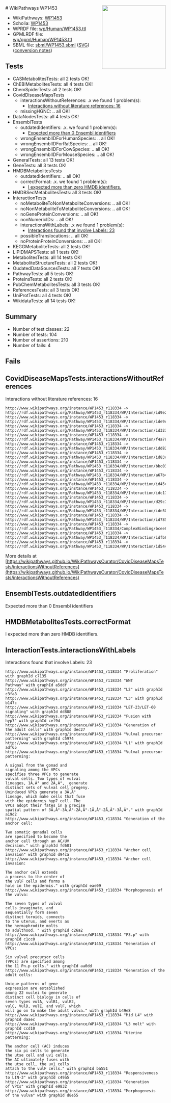 <img style="float: right; width: 200px" src="../logo.png" />
# WikiPathways WP1453

* WikiPathways: [WP1453](https://identifiers.org/wikipathways:WP1453)
* Scholia: [WP1453](https://scholia.toolforge.org/wikipathways/WP1453)
* WPRDF file: [wp/Human/WP1453.ttl](../wp/Human/WP1453.ttl)
* GPMLRDF file: [wp/gpml/Human/WP1453.ttl](../wp/gpml/Human/WP1453.ttl)
* SBML file: [sbml/WP1453.sbml](../sbml/WP1453.sbml) ([SVG](../sbml/WP1453.svg)) ([conversion notes](../sbml/WP1453.txt))

## Tests
* CASMetabolitesTests: all 2 tests OK!
* ChEBIMetabolitesTests: all 4 tests OK!
* ChemSpiderTests: all 2 tests OK!
* CovidDiseaseMapsTests
    * interactionsWithoutReferences: .x we found 1 problem(s):
        * [Interactions without literature references: 16](#9701cce7)
    * missingHGNC: .. all OK!
* DataNodesTests: all 4 tests OK!
* EnsemblTests
    * outdatedIdentifiers: .x. we found 1 problem(s):
        * [Expected more than 0 Ensembl identifiers](#f44398b7)
    * wrongEnsemblIDForHumanSpecies: .. all OK!
    * wrongEnsemblIDForRatSpecies: .. all OK!
    * wrongEnsemblIDForCowSpecies: .. all OK!
    * wrongEnsemblIDForMouseSpecies: .. all OK!
* GeneralTests: all 13 tests OK!
* GeneTests: all 3 tests OK!
* HMDBMetabolitesTests
    * outdatedIdentifiers: .. all OK!
    * correctFormat: .x. we found 1 problem(s):
        * [I expected more than zero HMDB identifiers.](#ad154c1e)
* HMDBSecMetabolitesTests: all 3 tests OK!
* InteractionTests
    * noMetaboliteToNonMetaboliteConversions: .. all OK!
    * noNonMetaboliteToMetaboliteConversions: .. all OK!
    * noGeneProteinConversions: .. all OK!
    * nonNumericIDs: .. all OK!
    * interactionsWithLabels: .x we found 1 problem(s):
        * [Interactions found that involve Labels: 23](#fe97a8da)
    * possibleTranslocations: .. all OK!
    * noProteinProteinConversions: .. all OK!
* KEGGMetaboliteTests: all 2 tests OK!
* LIPIDMAPSTests: all 1 tests OK!
* MetabolitesTests: all 14 tests OK!
* MetaboliteStructureTests: all 2 tests OK!
* OudatedDataSourcesTests: all 7 tests OK!
* PathwayTests: all 5 tests OK!
* ProteinsTests: all 2 tests OK!
* PubChemMetabolitesTests: all 3 tests OK!
* ReferencesTests: all 3 tests OK!
* UniProtTests: all 4 tests OK!
* WikidataTests: all 14 tests OK!


## Summary

* Number of test classes: 22
* Number of tests: 104
* Number of assertions: 210
* Number of fails: 4

## Fails

<a name="9701cce7" />

## CovidDiseaseMapsTests.interactionsWithoutReferences

Interactions without literature references: 16
```
http://www.wikipathways.org/instance/WP1453_r118334 -> http://rdf.wikipathways.org/Pathway/WP1453_r118334/WP/Interaction/id9e2da9f2
http://www.wikipathways.org/instance/WP1453_r118334 -> http://rdf.wikipathways.org/Pathway/WP1453_r118334/WP/Interaction/ide9c87890
http://www.wikipathways.org/instance/WP1453_r118334 -> http://rdf.wikipathways.org/Pathway/WP1453_r118334/WP/Interaction/id32377b3
http://www.wikipathways.org/instance/WP1453_r118334 -> http://rdf.wikipathways.org/Pathway/WP1453_r118334/WP/Interaction/f4a78
http://www.wikipathways.org/instance/WP1453_r118334 -> http://rdf.wikipathways.org/Pathway/WP1453_r118334/WP/Interaction/idd8266fcd
http://www.wikipathways.org/instance/WP1453_r118334 -> http://rdf.wikipathways.org/Pathway/WP1453_r118334/WP/Interaction/id83cd659d
http://www.wikipathways.org/instance/WP1453_r118334 -> http://rdf.wikipathways.org/Pathway/WP1453_r118334/WP/Interaction/bbc03
http://www.wikipathways.org/instance/WP1453_r118334 -> http://rdf.wikipathways.org/Pathway/WP1453_r118334/WP/Interaction/a67b4
http://www.wikipathways.org/instance/WP1453_r118334 -> http://rdf.wikipathways.org/Pathway/WP1453_r118334/WP/Interaction/id45cd339b
http://www.wikipathways.org/instance/WP1453_r118334 -> http://rdf.wikipathways.org/Pathway/WP1453_r118334/WP/Interaction/idc17d0f04
http://www.wikipathways.org/instance/WP1453_r118334 -> http://rdf.wikipathways.org/Pathway/WP1453_r118334/WP/Interaction/d29c7
http://www.wikipathways.org/instance/WP1453_r118334 -> http://rdf.wikipathways.org/Pathway/WP1453_r118334/WP/Interaction/ide30c010b
http://www.wikipathways.org/instance/WP1453_r118334 -> http://rdf.wikipathways.org/Pathway/WP1453_r118334/WP/Interaction/id7858853f
http://www.wikipathways.org/instance/WP1453_r118334 -> http://rdf.wikipathways.org/Pathway/WP1453_r118334/ComplexBinding/bcee8
http://www.wikipathways.org/instance/WP1453_r118334 -> http://rdf.wikipathways.org/Pathway/WP1453_r118334/WP/Interaction/idfb88e33f
http://www.wikipathways.org/instance/WP1453_r118334 -> http://rdf.wikipathways.org/Pathway/WP1453_r118334/WP/Interaction/id5442a41b
```

More details at [https://wikipathways.github.io/WikiPathwaysCurator/CovidDiseaseMapsTests/interactionsWithoutReferences](https://wikipathways.github.io/WikiPathwaysCurator/CovidDiseaseMapsTests/interactionsWithoutReferences)

<a name="f44398b7" />

## EnsemblTests.outdatedIdentifiers

Expected more than 0 Ensembl identifiers
<a name="ad154c1e" />

## HMDBMetabolitesTests.correctFormat

I expected more than zero HMDB identifiers.
<a name="fe97a8da" />

## InteractionTests.interactionsWithLabels

Interactions found that involve Labels: 23
```
http://www.wikipathways.org/instance/WP1453_r118334 "Proliferation" with graphId c7135
http://www.wikipathways.org/instance/WP1453_r118334 "WNT 
Pathway" with graphId a5ddf
http://www.wikipathways.org/instance/WP1453_r118334 "L2" with graphId c3fa8
http://www.wikipathways.org/instance/WP1453_r118334 "L3" with graphId b147c
http://www.wikipathways.org/instance/WP1453_r118334 "LET-23/LET-60
signaling" with graphId dd888
http://www.wikipathways.org/instance/WP1453_r118334 "Fusion with 
hyp7" with graphId cef9d
http://www.wikipathways.org/instance/WP1453_r118334 "Generation of
the adult cells" with graphId dec27
http://www.wikipathways.org/instance/WP1453_r118334 "Vulval precursor
patterning" with graphId c5974
http://www.wikipathways.org/instance/WP1453_r118334 "L1" with graphId adf65
http://www.wikipathways.org/instance/WP1453_r118334 "Vulval precursor patterning:

A signal from the gonad and 
signaling among the VPCs 
specifies three VPCs to generate 
vulval cells. Two types of vulval 
lineages, 1Ã‚Â° and 2Ã‚Â°,  generate 
distinct sets of vulval cell progeny. 
Uninduced VPCs generate a 3Ã‚Â° 
lineage, which make cells that fuse 
with the epidermis hyp7 cell. The 
VPCs adopt their fates in a precise 
spatial pattern of 3Ã‚Â°-3Ã‚Â°-2Ã‚Â°-1Ã‚Â°-2Ã‚Â°-3Ã‚Â°." with graphId a19d2
http://www.wikipathways.org/instance/WP1453_r118334 "Generation of the anchor cell:

Two somatic gonadal cells 
are specified to become the 
anchor cell through an AC/UV 
decision." with graphId fd681
http://www.wikipathways.org/instance/WP1453_r118334 "Anchor cell 
invasion" with graphId d94ca
http://www.wikipathways.org/instance/WP1453_r118334 "Anchor cell invasion: 

The anchor cell extends 
a process to the center of 
the vulF cells and forms a 
hole in the epidermis." with graphId eae09
http://www.wikipathways.org/instance/WP1453_r118334 "Morphogenesis of the vulva:

The seven types of vulval 
cells invaginate, and 
sequentially form seven 
distinct toroids, connects 
to the uterus, and everts as 
the hermaphrodite molts 
to adulthood. " with graphId c26a2
http://www.wikipathways.org/instance/WP1453_r118334 "P3.p" with graphId c1cc0
http://www.wikipathways.org/instance/WP1453_r118334 "Generation of VPCs:

Six vulval precursor cells 
(VPCs) are specified among 
the 11 Pn.p cells." with graphId aa0dd
http://www.wikipathways.org/instance/WP1453_r118334 "Generation of the adult cells:

Unique patterns of gene 
expression are established 
among 22 nuclei to generate 
distinct cell biology in cells of 
seven types vulA, vulB1, vulB2, 
vulC, VulD, vulE, and vulF, which 
will go on to make the adult vulva." with graphId b49e8
http://www.wikipathways.org/instance/WP1453_r118334 "Mid L4" with graphId daaec
http://www.wikipathways.org/instance/WP1453_r118334 "L3 molt" with graphId ccd10
http://www.wikipathways.org/instance/WP1453_r118334 "Uterine patterning:

The anchor cell (AC) induces 
the six pi cells to generate
the utse cell and uv1 cells. 
The AC ultimately fuses with 
the utse cell, the uv1 cells 
attach to the vulF cells." with graphId ba551
http://www.wikipathways.org/instance/WP1453_r118334 "Responsiveness 
to LIN-3" with graphId c49a5
http://www.wikipathways.org/instance/WP1453_r118334 "Generation 
of VPCs" with graphId e9832
http://www.wikipathways.org/instance/WP1453_r118334 "Morphogenesis
of the vulva" with graphId d8e55
```

